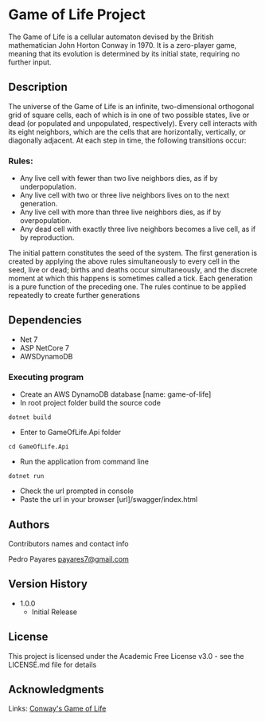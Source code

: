 # Game of Life Project

The Game of Life is a cellular automaton devised by the British mathematician John Horton Conway in 1970.
It is a zero-player game, meaning that its evolution is determined by its initial state, requiring no further input.

## Description

The universe of the Game of Life is an infinite, two-dimensional orthogonal grid of square cells, each of which is in one of two possible states, live or dead (or populated and unpopulated, respectively). Every cell interacts with its eight neighbors, which are the cells that are horizontally, vertically, or diagonally adjacent. At each step in time, the following transitions occur:

### Rules:
* Any live cell with fewer than two live neighbors dies, as if by underpopulation.
* Any live cell with two or three live neighbors lives on to the next generation.
* Any live cell with more than three live neighbors dies, as if by overpopulation.
* Any dead cell with exactly three live neighbors becomes a live cell, as if by reproduction.

The initial pattern constitutes the seed of the system. The first generation is created by applying the above rules simultaneously to every cell in the seed, live or dead; births and deaths occur simultaneously, and the discrete moment at which this happens is sometimes called a tick. Each generation is a pure function of the preceding one. The rules continue to be applied repeatedly to create further generations


## Dependencies

* Net 7
* ASP NetCore 7
* AWSDynamoDB


### Executing program

* Create an AWS DynamoDB database [name: game-of-life]
* In root project folder build the source code
```
dotnet build
```

* Enter to GameOfLife.Api folder
```
cd GameOfLife.Api
```

* Run the application from command line
```
dotnet run
```

* Check the url prompted in console
* Paste the url in your browser
[url]/swagger/index.html


## Authors

Contributors names and contact info

Pedro Payares
[payares7@gmail.com](payares7@gmail.com)

## Version History


* 1.0.0
    * Initial Release

## License

This project is licensed under the Academic Free License v3.0 - see the LICENSE.md file for details

## Acknowledgments

Links:
[Conway's Game of Life](https://en.wikipedia.org/wiki/Conway%27s_Game_of_Life)